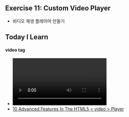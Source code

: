 ## Exercise 11: Custom Video Player
- 비디오 재생 플레이어 만들기

## Today I Learn
#### video tag
- [<video>](https://developer.mozilla.org/ko/docs/Web/HTML/Element/Video)
- [10 Advanced Features In The HTML5 < video > Player](https://addpipe.com/blog/10-advanced-features-in-html5-video-player/)


